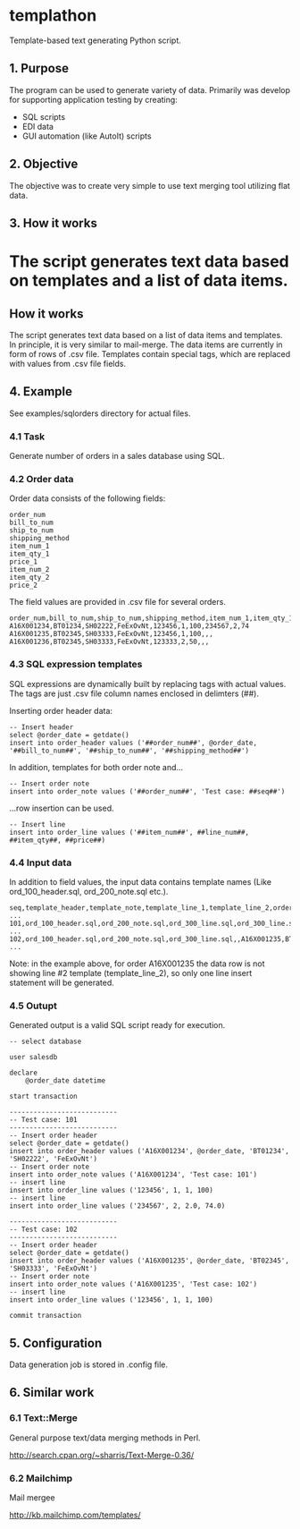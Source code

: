# templathon
Template-based text generating Python script.

## 1. Purpose
The program can be used to generate variety of data.  Primarily was develop for supporting application testing by creating:
- SQL scripts
- EDI data
- GUI automation (like AutoIt) scripts

## 2. Objective
The objective was to create very simple to use text merging tool utilizing flat data.

## 3. How it works
The script generates text data based on templates and a list of data items.
=======
## How it works
The script generates text data based on a list of data items and templates.  In principle, it is very similar to mail-merge.
The data items are currently in form of rows of .csv file.
Templates contain special tags, which are replaced with values from .csv file fields.

## 4. Example
See examples/sqlorders directory for actual files.

### 4.1 Task
Generate number of orders in a sales database using SQL.

### 4.2 Order data
Order data consists of the following fields:  

```
order_num	
bill_to_num	
ship_to_num	
shipping_method	
item_num_1	
item_qty_1	
price_1	
item_num_2	
item_qty_2	
price_2
```  

The field values are provided in .csv file for several orders.
  
```
order_num,bill_to_num,ship_to_num,shipping_method,item_num_1,item_qty_1,price_1,item_num_2,item_qty_2,price_2
A16X001234,BT01234,SH02222,FeExOvNt,123456,1,100,234567,2,74
A16X001235,BT02345,SH03333,FeExOvNt,123456,1,100,,,
A16X001236,BT02345,SH03333,FeExOvNt,123333,2,50,,,
```

### 4.3 SQL expression templates
SQL expressions are dynamically built by replacing tags with actual values.  The tags are just .csv file column names enclosed in delimters (##).

Inserting order header data:

```
-- Insert header
select @order_date = getdate()
insert into order_header values ('##order_num##', @order_date, '##bill_to_num##', '##ship_to_num##', '##shipping_method##')
```

In addition, templates for both order note and...

```
-- Insert order note
insert into order_note values ('##order_num##', 'Test case: ##seq##')
```

...row insertion can be used.

```
-- Insert line
insert into order_line values ('##item_num##', ##line_num##, ##item_qty##, ##price##)
```

### 4.4 Input data
In addition to field values, the input data contains template names (Like ord_100_header.sql, ord_200_note.sql etc.).

```
seq,template_header,template_note,template_line_1,template_line_2,order_num,bill_to_num ...
101,ord_100_header.sql,ord_200_note.sql,ord_300_line.sql,ord_300_line.sql,A16X001234,BT01234 ...
102,ord_100_header.sql,ord_200_note.sql,ord_300_line.sql,,A16X001235,BT02345 ...
```

Note: in the example above, for order A16X001235 the data row is not showing line #2 template (template_line_2), so only one line insert statement will be generated.

### 4.5 Outupt
Generated output is a valid SQL script ready for execution.

```
-- select database  

user salesdb  

declare  
    @order_date datetime  

start transaction  

---------------------------
-- Test case: 101
---------------------------
-- Insert order header
select @order_date = getdate()
insert into order_header values ('A16X001234', @order_date, 'BT01234', 'SH02222', 'FeExOvNt')
-- Insert order note
insert into order_note values ('A16X001234', 'Test case: 101')
-- insert line
insert into order_line values ('123456', 1, 1, 100)
-- insert line
insert into order_line values ('234567', 2, 2.0, 74.0)

---------------------------
-- Test case: 102
---------------------------
-- Insert order header
select @order_date = getdate()
insert into order_header values ('A16X001235', @order_date, 'BT02345', 'SH03333', 'FeExOvNt')
-- Insert order note
insert into order_note values ('A16X001235', 'Test case: 102')
-- insert line
insert into order_line values ('123456', 1, 1, 100)

commit transaction
```

## 5. Configuration
Data generation job is stored in .config file.

## 6. Similar work

### 6.1 Text::Merge
General purpose text/data merging methods in Perl.

http://search.cpan.org/~sharris/Text-Merge-0.36/

### 6.2 Mailchimp
Mail mergee

http://kb.mailchimp.com/templates/

